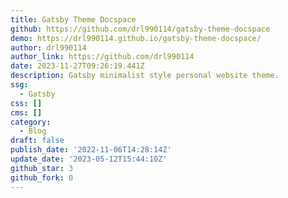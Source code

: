 ```yaml
---
title: Gatsby Theme Docspace
github: https://github.com/drl990114/gatsby-theme-docspace
demo: https://drl990114.github.io/gatsby-theme-docspace/
author: drl990114
author_link: https://github.com/drl990114
date: 2023-11-27T09:26:19.441Z
description: Gatsby minimalist style personal website theme.
ssg:
  - Gatsby
css: []
cms: []
category:
  - Blog
draft: false
publish_date: '2022-11-06T14:28:14Z'
update_date: '2023-05-12T15:44:10Z'
github_star: 3
github_fork: 0
---
```

